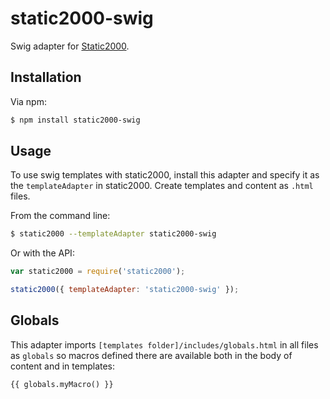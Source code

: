 static2000-swig
===============

Swig adapter for [Static2000](https://github.com/judas-christ/static2000).

## Installation

Via npm:

```bash
$ npm install static2000-swig
```

## Usage

To use swig templates with static2000, install this adapter and specify it as the `templateAdapter` in static2000. Create templates and content as `.html` files.

From the command line:

```bash
$ static2000 --templateAdapter static2000-swig
```

Or with the API:

```js
var static2000 = require('static2000');

static2000({ templateAdapter: 'static2000-swig' });
```

## Globals

This adapter imports `[templates folder]/includes/globals.html` in all files as `globals` so macros defined there are available both in the body of content and in templates:

```htmldjango
{{ globals.myMacro() }}
```

